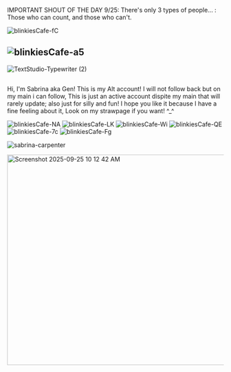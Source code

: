 IMPORTANT SHOUT OF THE DAY 9/25: There's only 3 types of people... : Those who can count, and those who can't.

![blinkiesCafe-fC](https://github.com/user-attachments/assets/b36cb1a1-b400-43e3-96d9-0ec144141f9e)

## ![blinkiesCafe-a5](https://github.com/user-attachments/assets/633c5695-edf7-4760-923a-06d87d3a45d6)

![TextStudio-Typewriter (2)](https://github.com/user-attachments/assets/759cc3e8-840c-45a0-9fb1-e313ad623885)

##

Hi, I'm Sabrina aka Gen! This is my Alt account! I will not follow back but on my main i can follow, This is just an active account dispite my main that will rarely update; also just for silly and fun! I hope you like it because I have a fine feeling about it, Look on my strawpage if you want! ^_^


![blinkiesCafe-NA](https://github.com/user-attachments/assets/427d6621-b9fb-4b3e-bedb-7aaf1d6cfe52)
![blinkiesCafe-LK](https://github.com/user-attachments/assets/d2fcbbc1-0486-4738-85ec-d03ecdce4b9f)
![blinkiesCafe-Wi](https://github.com/user-attachments/assets/b25040c4-ecdc-442c-9cee-461a3a02793f)
![blinkiesCafe-QE](https://github.com/user-attachments/assets/7a569d3c-f3a6-434a-bba2-f178ea845fa4)
![blinkiesCafe-7c](https://github.com/user-attachments/assets/b5c5b123-a093-4a43-b882-5e0dc43c31ff)
![blinkiesCafe-Fg](https://github.com/user-attachments/assets/6cc0cebf-a137-4cff-addc-6d746f0dcfb5)



![sabrina-carpenter](https://github.com/user-attachments/assets/fab7e6b0-e156-45d9-9aff-798396584fe0)

<img width="588" height="488" alt="Screenshot 2025-09-25 10 12 42 AM" src="https://github.com/user-attachments/assets/4a2020b2-c52b-488f-8a0a-c3bd42d60f1d" />

